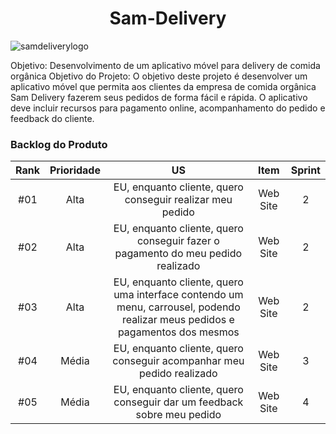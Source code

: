 <h1 align="center"> Sam-Delivery </h1>


![samdeliverylogo](https://github.com/user-attachments/assets/6db7a6d6-17c2-4c67-9e68-7108aad96936)

<p>Objetivo: Desenvolvimento de um aplicativo móvel para delivery de comida orgânica Objetivo do Projeto: O objetivo deste projeto é desenvolver um aplicativo móvel que permita aos clientes da empresa de comida orgânica Sam Delivery fazerem seus pedidos de forma fácil e rápida. O aplicativo deve incluir recursos para pagamento online, acompanhamento do pedido e feedback do cliente. </p>

### Backlog do Produto

| Rank     | Prioridade |  US   | Item | Sprint | 
| :----: | :----: | :----: | :----: | :----: |
| #01    | Alta | EU, enquanto cliente, quero conseguir realizar meu pedido  | Web Site |  2  |
| #02    | Alta |EU, enquanto cliente, quero conseguir fazer o pagamento do meu pedido realizado | Web Site |  2  | 
| #03    | Alta |EU, enquanto cliente, quero uma interface contendo um menu, carrousel, podendo realizar meus pedidos e pagamentos dos mesmos | Web Site |  2  | 
| #04    | Média |EU, enquanto cliente, quero conseguir acompanhar meu pedido realizado | Web Site | 3  |
| #05    | Média |EU, enquanto cliente, quero conseguir dar um feedback sobre meu pedido | Web Site | 4 |




